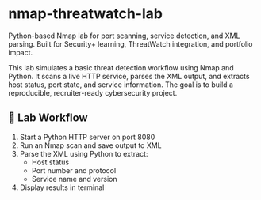 # nmap-threatwatch-lab
Python-based Nmap lab for port scanning, service detection, and XML parsing. Built for Security+ learning, ThreatWatch integration, and portfolio impact.

This lab simulates a basic threat detection workflow using Nmap and Python. It scans a live HTTP service, parses the XML output, and extracts host status, port state, and service information. The goal is to build a reproducible, recruiter-ready cybersecurity project.

## 🔧 Lab Workflow

1. Start a Python HTTP server on port 8080
2. Run an Nmap scan and save output to XML
3. Parse the XML using Python to extract:
   - Host status
   - Port number and protocol
   - Service name and version
4. Display results in terminal


